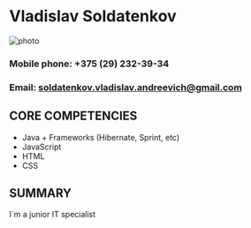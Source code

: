# Vladislav Soldatenkov
![photo](https://i.ibb.co/vkszyTW/Screenshot-1.png)
### Mobile phone: +375 (29) 232-39-34
### Email: soldatenkov.vladislav.andreevich@gmail.com
## CORE COMPETENCIES
+ Java + Frameworks (Hibernate, Sprint, etc)
+ JavaScript
+ HTML
+ CSS
## SUMMARY
I`m a junior IT specialist
